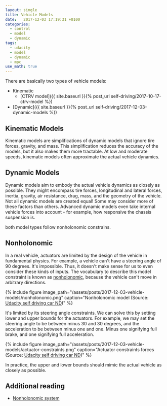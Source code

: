 ```yaml
---
layout: single
title: Vehicle Models
date:   2017-12-03 17:19:31 +0100
categories:
  - control
  - model
  - dynamic
tags:
  - udacity
  - model
  - dynamic
  - mpc
use_math: true
---
```



There are basically two types of vehicle models:

- Kinematic
  - [CTRV model]({{ site.baseurl }}{% post_url self-driving/2017-10-17-ctrv-model %})
- [Dynamic]({{ site.baseurl }}{% post_url self-driving/2017-12-03-dynamic-models %})

## Kinematic Models

Kinematic models are simplifications of dynamic models that ignore tire forces, gravity, and mass.
This simplification reduces the accuracy of the models, but it also makes them more tractable.
At low and moderate speeds, kinematic models often approximate the actual vehicle dynamics.


## Dynamic Models

Dynamic models aim to embody the actual vehicle dynamics as closely as possible.
They might encompass tire forces, longitudinal and lateral forces, inertia, gravity, air resistance, drag, mass, and the geometry of the vehicle.
Not all dynamic models are created equal! Some may consider more of these factors than others.
Advanced dynamic models even take internal vehicle forces into account - for example, how responsive the chassis suspension is.


both model types follow nonholonomic constrains.

## Nonholonomic

In a real vehicle, actuators are limited by the design of the vehicle in fundamental physics.
For example, a vehicle can't have a steering angle of 90 degrees. It's impossible.
Thus, it doesn't make sense for us to even consider these kinds of inputs.
The vocabulary to describe this model constraint is known as [nonholonomic](https://en.wikipedia.org/wiki/Nonholonomic_system), because the vehicle can't move in arbitrary directions.

{% include figure image_path="/assets/posts/2017-12-03-vehicle-models/nonholonomic.png" caption="Nonholonomic model (Source: [Udacity self driving car ND](https://classroom.udacity.com/nanodegrees/nd013/parts/40f38239-66b6-46ec-ae68-03afd8a601c8/modules/f1820894-8322-4bb3-81aa-b26b3c6dcbaf/lessons/af4fcd4f-eb1f-43d8-82b3-17bb1e71695f/concepts/e0c4c6fd-18e6-45b4-bdb8-867909908119))" %}


It's limited by its steering angle constraints. We can solve this by setting lower and upper bounds for the actuators.
For example, we may set the steering angle to be between minus 30 and 30 degrees, and the acceleration to be between minus one and one.
Minus one signifying full brake, and one signifying full acceleration.

{% include figure image_path="/assets/posts/2017-12-03-vehicle-models/actuator-constraints.png" caption="Actuator constraints forces (Source: [Udacity self driving car ND](https://classroom.udacity.com/nanodegrees/nd013/parts/40f38239-66b6-46ec-ae68-03afd8a601c8/modules/f1820894-8322-4bb3-81aa-b26b3c6dcbaf/lessons/af4fcd4f-eb1f-43d8-82b3-17bb1e71695f/concepts/e0c4c6fd-18e6-45b4-bdb8-867909908119))" %}


In practice, the upper and lower bounds should mimic the actual vehicle as closely as possible.

## Additional reading

- [Nonholonomic system](https://en.wikipedia.org/wiki/Nonholonomic_system)
